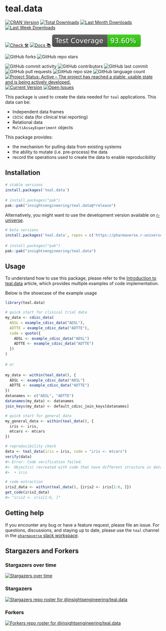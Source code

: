# teal.data

<!-- start badges -->
[![CRAN Version](https://www.r-pkg.org/badges/version/teal.data?color=green)](https://cran.r-project.org/package=teal.data)
[![Total Downloads](http://cranlogs.r-pkg.org/badges/grand-total/teal.data?color=green)](https://cran.r-project.org/package=teal.data)
[![Last Month Downloads](http://cranlogs.r-pkg.org/badges/last-month/teal.data?color=green)](https://cran.r-project.org/package=teal.data)
[![Last Week Downloads](http://cranlogs.r-pkg.org/badges/last-week/teal.data?color=green)](https://cran.r-project.org/package=teal.data)

[![Check 🛠](https://github.com/insightsengineering/teal.data/actions/workflows/check.yaml/badge.svg)](https://insightsengineering.github.io/teal.data/main/unit-test-report/)
[![Docs 📚](https://github.com/insightsengineering/teal.data/actions/workflows/docs.yaml/badge.svg)](https://insightsengineering.github.io/teal.data/)
[![Code Coverage 📔](https://raw.githubusercontent.com/insightsengineering/teal.data/_xml_coverage_reports/data/main/badge.svg)](https://insightsengineering.github.io/teal.data/main/coverage-report/)

![GitHub forks](https://img.shields.io/github/forks/insightsengineering/teal.data?style=social)
![GitHub repo stars](https://img.shields.io/github/stars/insightsengineering/teal.data?style=social)

![GitHub commit activity](https://img.shields.io/github/commit-activity/m/insightsengineering/teal.data)
![GitHub contributors](https://img.shields.io/github/contributors/insightsengineering/teal.data)
![GitHub last commit](https://img.shields.io/github/last-commit/insightsengineering/teal.data)
![GitHub pull requests](https://img.shields.io/github/issues-pr/insightsengineering/teal.data)
![GitHub repo size](https://img.shields.io/github/repo-size/insightsengineering/teal.data)
![GitHub language count](https://img.shields.io/github/languages/count/insightsengineering/teal.data)
[![Project Status: Active – The project has reached a stable, usable state and is being actively developed.](https://www.repostatus.org/badges/latest/active.svg)](https://www.repostatus.org/#active)
[![Current Version](https://img.shields.io/github/r-package/v/insightsengineering/teal.data/main?color=purple\&label=package%20version)](https://github.com/insightsengineering/teal.data/tree/main)
[![Open Issues](https://img.shields.io/github/issues-raw/insightsengineering/teal.data?color=red\&label=open%20issues)](https://github.com/insightsengineering/teal.data/issues?q=is%3Aissue+is%3Aopen+sort%3Aupdated-desc)
<!-- end badges -->

This package is used to create the data needed for `teal` applications. This data can be:

- Independent data frames
- `CDISC` data (for clinical trial reporting)
- Relational data
- `MultiAssayExperiment` objects

This package provides:

- the mechanism for pulling data from existing systems
- the ability to mutate (i.e. pre-process) the data
- record the operations used to create the data to enable reproducibility

## Installation

```r
# stable versions
install.packages('teal.data')

# install.packages("pak")
pak::pak("insightsengineering/teal.data@*release")
```

Alternatively, you might want to use the development version available on [r-universe](https://r-universe.dev/).

```r
# beta versions
install.packages('teal.data', repos = c('https://pharmaverse.r-universe.dev', getOption('repos')))

# install.packages("pak")
pak::pak("insightsengineering/teal.data")
```

## Usage

To understand how to use this package, please refer to the [Introduction to teal.data](https://insightsengineering.github.io/teal.data/latest-tag/articles/teal-data.html) article, which provides multiple examples of code implementation.

Below is the showcase of the example usage

```r
library(teal.data)
```

```r
# quick start for clinical trial data
my_data <- cdisc_data(
  ADSL = example_cdisc_data("ADSL"),
  ADTTE = example_cdisc_data("ADTTE"),
  code = quote({
    ADSL <- example_cdisc_data("ADSL")
    ADTTE <- example_cdisc_data("ADTTE")
  })
)

# or 

my_data <- within(teal_data(), {
  ADSL <- example_cdisc_data("ADSL")
  ADTTE <- example_cdisc_data("ADTTE")
})
datanames <- c("ADSL", "ADTTE")
datanames(my_data) <- datanames
join_keys(my_data) <- default_cdisc_join_keys[datanames]
```

```r
# quick start for general data
my_general_data <- within(teal_data(), {
  iris <- iris,
  mtcars <- mtcars
})
```

```r
# reproducibility check
data <- teal_data(iris = iris, code = "iris <- mtcars")
verify(data)
#> Error: Code verification failed.
#>  Object(s) recreated with code that have different structure in data:
#>  • iris

```

```r
# code extraction
iris2_data <- within(teal_data(), {iris2 <- iris[1:6, ]})
get_code(iris2_data)
#> "iris2 <- iris[1:6, ]"
```

## Getting help

If you encounter any bug or have a feature request, please file an issue. For questions, discussions, and staying up to date, please use the `teal` channel in the [`pharmaverse` slack workspace](https://pharmaverse.slack.com).

## Stargazers and Forkers

### Stargazers over time

[![Stargazers over time](https://starchart.cc/insightsengineering/teal.data.svg)](https://starchart.cc/insightsengineering/teal.data)

### Stargazers

[![Stargazers repo roster for @insightsengineering/teal.data](http://reporoster.com/stars/insightsengineering/teal.data)](https://github.com/insightsengineering/teal.data/stargazers)

### Forkers

[![Forkers repo roster for @insightsengineering/teal.data](http://reporoster.com/forks/insightsengineering/teal.data)](https://github.com/insightsengineering/teal.data/network/members)
